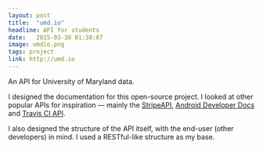 ```yaml
---
layout: post
title:  "umd.io"
headline: API for students
date:   2015-03-30 01:38:07
image: umdio.png
tags: project
link: http://umd.io
---
```

An API for University of Maryland data.

I designed the documentation for this open-source project. I looked at other popular APIs for inspiration &mdash; mainly the [StripeAPI](), [Android Developer Docs](https://developer.android.com/guide/index.html) and [Travis CI API](http://docs.travis-ci.com/api/).

I also designed the structure of the API itself, with the end-user (other developers) in mind. I used a RESTful-like structure as my base.
